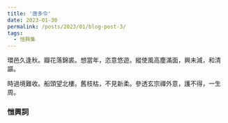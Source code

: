 ```yaml
---
title: '唐多令'
date: 2023-01-30
permalink: /posts/2023/01/blog-post-3/
tags:
  - 愷興集
---
```


環邑久逢秋。瓣花落錦裘。想當年，恣意悠遊。縱使風高塵滿面，興未減，和清謳。

時過境難收。船頭望北樓。舊枝枯，不見新柔。參透玄宗禪外意，護不得，一生周。

### 愷興詞